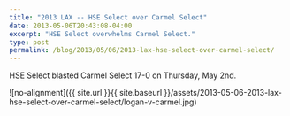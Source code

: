 ```yaml
---
title: "2013 LAX -- HSE Select over Carmel Select"
date: 2013-05-06T20:43:08-04:00
excerpt: "HSE Select overwhelms Carmel Select."
type: post
permalink: /blog/2013/05/06/2013-lax-hse-select-over-carmel-select/
---
```

HSE Select blasted Carmel Select 17-0 on Thursday, May 2nd.

![no-alignment]({{ site.url }}{{ site.baseurl }}/assets/2013-05-06-2013-lax-hse-select-over-carmel-select/logan-v-carmel.jpg)

